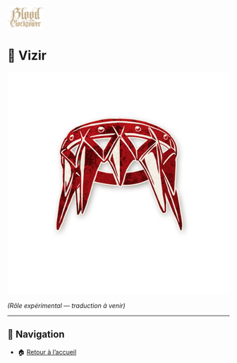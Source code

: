 <p align="left">
  <a href="/botc-fr-bambi/">
    <img src="../images/logo.png" alt="Accueil BotC FR" width="80">
  </a>
</p>

# 🧿 Vizir  

![Vizir](../images/Icon_vizier.png)

*(Rôle expérimental — traduction à venir)*  

---

## 📂 Navigation

- 🏠 [Retour à l’accueil](../README.md)

